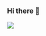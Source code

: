 ### Hi there 👋

<!--
**mirinee22/mirinee22** is a ✨ _special_ ✨ repository because its `README.md` (this file) appears on your GitHub profile.

Here are some ideas to get you started:

- 🔭 I’m currently working on ...
- 🌱 I’m currently learning ...
- 👯 I’m looking to collaborate on ...
- 🤔 I’m looking for help with ...
- 💬 Ask me about ...
- 📫 How to reach me: ...
- 😄 Pronouns: ...
- ⚡ Fun fact: ...
-->

[![](https://camo.githubusercontent.com/86468d8b9f59b4137b69a4a2a28787eca8c9eef1060902c31053ed8d02e6e4ed/68747470733a2f2f696d672e736869656c64732e696f2f62616467652f737461727465725f2533452533432d796f755f6c696b652d736b79626c7565)](https://www.youtube.com/watch?v=xm38b3nEFeQ)
